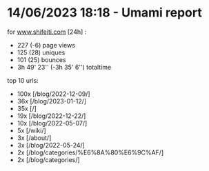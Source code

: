 # 14/06/2023 18:18 - Umami report
for www.shifeiti.com [24h] :

 - 227 (-6) page views
 - 125 (28) uniques
 - 101 (25) bounces
 - 3h 49' 23'' (-3h 35' 6'') totaltime


top 10 urls:
 - 100x [/blog/2022-12-09/]
 - 36x [/blog/2023-01-12/]
 - 35x [/]
 - 19x [/blog/2022-12-22/]
 - 10x [/blog/2022-05-07/]
 - 5x [/wiki/]
 - 3x [/about/]
 - 3x [/blog/2022-05-24/]
 - 2x [/blog/categories/%E6%8A%80%E6%9C%AF/]
 - 2x [/blog/categories/]


